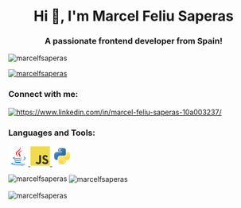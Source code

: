 <h1 align="center">Hi 👋, I'm Marcel Feliu Saperas</h1>
<h3 align="center">A passionate frontend developer from Spain!</h3>

<p align="left"> <img src="https://komarev.com/ghpvc/?username=marcelfsaperas&label=Profile%20views&color=0e75b6&style=flat" alt="marcelfsaperas" /> </p>

<p align="left"> <a href="https://github.com/ryo-ma/github-profile-trophy"><img src="https://github-profile-trophy.vercel.app/?username=marcelfsaperas" alt="marcelfsaperas" /></a> </p>

<h3 align="left">Connect with me:</h3>
<p align="left">
<a href="https://linkedin.com/in/https://www.linkedin.com/in/marcel-feliu-saperas-10a003237/" target="blank"><img align="center" src="https://raw.githubusercontent.com/rahuldkjain/github-profile-readme-generator/master/src/images/icons/Social/linked-in-alt.svg" alt="https://www.linkedin.com/in/marcel-feliu-saperas-10a003237/" height="30" width="40" /></a>
</p>

<h3 align="left">Languages and Tools:</h3>
<p align="left"> <a href="https://www.java.com" target="_blank" rel="noreferrer"> <img src="https://raw.githubusercontent.com/devicons/devicon/master/icons/java/java-original.svg" alt="java" width="40" height="40"/> </a> <a href="https://developer.mozilla.org/en-US/docs/Web/JavaScript" target="_blank" rel="noreferrer"> <img src="https://raw.githubusercontent.com/devicons/devicon/master/icons/javascript/javascript-original.svg" alt="javascript" width="40" height="40"/> </a> <a href="https://www.python.org" target="_blank" rel="noreferrer"> <img src="https://raw.githubusercontent.com/devicons/devicon/master/icons/python/python-original.svg" alt="python" width="40" height="40"/> </a> </p>

<p><img align="left" src="https://github-readme-stats.vercel.app/api/top-langs?username=marcelfsaperas&show_icons=true&locale=en&layout=compact" alt="marcelfsaperas" /></p>

<p>&nbsp;<img align="center" src="https://github-readme-stats.vercel.app/api?username=marcelfsaperas&show_icons=true&locale=en" alt="marcelfsaperas" /></p>

<p><img align="center" src="https://github-readme-streak-stats.herokuapp.com/?user=marcelfsaperas&" alt="marcelfsaperas" /></p>

